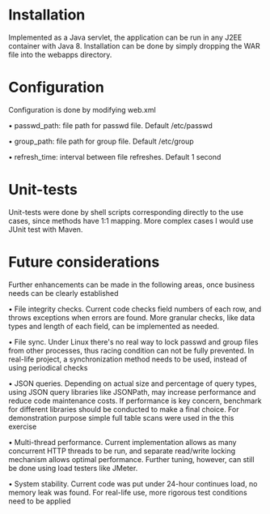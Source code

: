 Installation
====

Implemented as a Java servlet, the application can be run in any J2EE container with Java 8. Installation can be done by simply dropping the WAR file into the webapps directory.

Configuration
====

Configuration is done by modifying web.xml

 • passwd_path: file path for passwd file. Default /etc/passwd

 • group_path: file path for group file. Default /etc/group

 • refresh_time: interval between file refreshes. Default 1 second
 
Unit-tests
====

Unit-tests were done by shell scripts corresponding directly to the use cases, since methods have 1:1 mapping. More complex cases I would use JUnit test with Maven.

Future considerations
====

Further enhancements can be made in the following areas, once business needs can be clearly established

• File integrity checks. Current code checks field numbers of each row, and throws exceptions when errors are found. More granular checks, like data types and length of each field, can be implemented as needed.

• File sync. Under Linux there's no real way to lock passwd and group files from other processes, thus racing condition can not be fully prevented. In real-life project, a synchronization method needs to be used, instead of using periodical checks

• JSON queries. Depending on actual size and percentage of query types, using JSON query libraries like JSONPath, may increase performance and reduce code maintenance costs. If performance is key concern, benchmark for different libraries should be conducted to make a final choice. For demonstration purpose simple full table scans were used in the this exercise

• Multi-thread performance. Current implementation allows as many concurrent HTTP threads to be run, and separate read/write locking mechanism allows optimal performance. Further tuning, however, can still be done using load testers like JMeter.

• System stability. Current code was put under 24-hour continues load, no memory leak was found. For real-life use, more rigorous test conditions need to be applied
